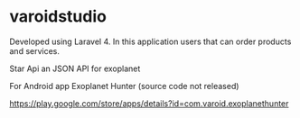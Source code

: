 varoidstudio
============

Developed using Laravel 4. In this application users that can order products and services. 

Star Api an JSON API for exoplanet  

For Android app Exoplanet Hunter (source code not released)

https://play.google.com/store/apps/details?id=com.varoid.exoplanethunter


